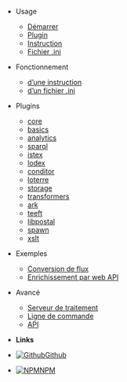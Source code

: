 - Usage

  - [Démarrer](quickstart.md)
  - [Plugin](plugin.md)
  - [Instruction](statement.md)
  - [Fichier .ini](ini.md)

- Fonctionnement

  - [d’une instruction](coding-statement.md)
  - [d’un fichier .ini](coding-ini.md)

- Plugins

  - [core](plugin-core.md)
  - [basics](plugin-basics.md)
  - [analytics](plugin-analytics.md)
  - [sparql](plugin-sparql.md)
  - [istex](plugin-istex.md)
  - [lodex](plugin-lodex.md)
  - [conditor](plugin-conditor.md)
  - [loterre](plugin-loterre.md)
  - [storage](plugin-storage.md)
  - [transformers](plugin-transformers.md)
  - [ark](plugin-ark.md)
  - [teeft](plugin-teeft.md)
  - [libpostal](plugin-libpostal.md)
  - [spawn](plugin-spawn.md)
  - [xslt](plugin-xslt.md)

- Exemples

  - [Conversion de flux](example-conversions.md)
  - [Enrichissement par web API](example-enrichments.md)

- Avancé

  - [Serveur de traitement](server.md)
  - [Ligne de commande](cli.md)
  - [API](api.md)

- **Links**
- [![Github](https://icongr.am/devicon/github-original.svg)Github](https://github.com/Inist-CNRS/ezs)
- [![NPM](https://icongr.am/devicon/npm-original-wordmark.svg)NPM](https://www.npmjs.com/search?q=keywords:ezs)
